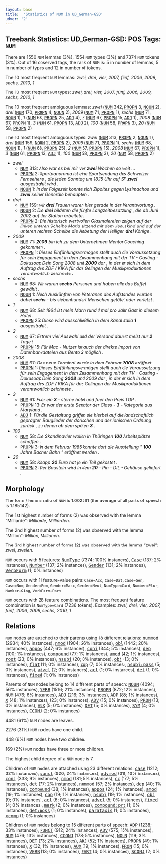 ```yaml
---
layout: base
title:  'Statistics of NUM in UD_German-GSD'
udver: '2'
---
```


## Treebank Statistics: UD_German-GSD: POS Tags: `NUM`

There are 1550 `NUM` lemmas (3%), 1554 `NUM` types (3%) and 7374 `NUM` tokens (3%).
Out of 16 observed tags, the rank of `NUM` is: 5 in number of lemmas, 5 in number of types and 12 in number of tokens.

The 10 most frequent `NUM` lemmas: <em>zwei, drei, vier, 2007, fünf, 2006, 2009, sechs, 2010, 1</em>

The 10 most frequent `NUM` types:  <em>zwei, drei, vier, 2007, fünf, 2006, 2009, sechs, 2010, 1</em>

The 10 most frequent ambiguous lemmas: <em>zwei</em> (<tt><a href="de_gsd-pos-NUM.html">NUM</a></tt> 342, <tt><a href="de_gsd-pos-PROPN.html">PROPN</a></tt> 3, <tt><a href="de_gsd-pos-NOUN.html">NOUN</a></tt> 2), <em>drei</em> (<tt><a href="de_gsd-pos-NUM.html">NUM</a></tt> 170, <tt><a href="de_gsd-pos-PROPN.html">PROPN</a></tt> 4, <tt><a href="de_gsd-pos-NOUN.html">NOUN</a></tt> 2), <em>2009</em> (<tt><a href="de_gsd-pos-NUM.html">NUM</a></tt> 71, <tt><a href="de_gsd-pos-PROPN.html">PROPN</a></tt> 1), <em>sechs</em> (<tt><a href="de_gsd-pos-NUM.html">NUM</a></tt> 71, <tt><a href="de_gsd-pos-NOUN.html">NOUN</a></tt> 1), <em>1</em> (<tt><a href="de_gsd-pos-NUM.html">NUM</a></tt> 68, <tt><a href="de_gsd-pos-PROPN.html">PROPN</a></tt> 25, <tt><a href="de_gsd-pos-ADJ.html">ADJ</a></tt> 4), <em>2</em> (<tt><a href="de_gsd-pos-NUM.html">NUM</a></tt> 67, <tt><a href="de_gsd-pos-PROPN.html">PROPN</a></tt> 15, <tt><a href="de_gsd-pos-ADJ.html">ADJ</a></tt> 1), <em>2008</em> (<tt><a href="de_gsd-pos-NUM.html">NUM</a></tt> 67, <tt><a href="de_gsd-pos-PROPN.html">PROPN</a></tt> 1), <em>3</em> (<tt><a href="de_gsd-pos-NUM.html">NUM</a></tt> 61, <tt><a href="de_gsd-pos-PROPN.html">PROPN</a></tt> 13, <tt><a href="de_gsd-pos-ADJ.html">ADJ</a></tt> 2), <em>100</em> (<tt><a href="de_gsd-pos-NUM.html">NUM</a></tt> 58, <tt><a href="de_gsd-pos-PROPN.html">PROPN</a></tt> 3), <em>20</em> (<tt><a href="de_gsd-pos-NUM.html">NUM</a></tt> 58, <tt><a href="de_gsd-pos-PROPN.html">PROPN</a></tt> 2)

The 10 most frequent ambiguous types:  <em>zwei</em> (<tt><a href="de_gsd-pos-NUM.html">NUM</a></tt> 313, <tt><a href="de_gsd-pos-PROPN.html">PROPN</a></tt> 2, <tt><a href="de_gsd-pos-NOUN.html">NOUN</a></tt> 1), <em>drei</em> (<tt><a href="de_gsd-pos-NUM.html">NUM</a></tt> 159, <tt><a href="de_gsd-pos-NOUN.html">NOUN</a></tt> 2, <tt><a href="de_gsd-pos-PROPN.html">PROPN</a></tt> 2), <em>2009</em> (<tt><a href="de_gsd-pos-NUM.html">NUM</a></tt> 71, <tt><a href="de_gsd-pos-PROPN.html">PROPN</a></tt> 1), <em>sechs</em> (<tt><a href="de_gsd-pos-NUM.html">NUM</a></tt> 68, <tt><a href="de_gsd-pos-NOUN.html">NOUN</a></tt> 1), <em>1</em> (<tt><a href="de_gsd-pos-NUM.html">NUM</a></tt> 68, <tt><a href="de_gsd-pos-PROPN.html">PROPN</a></tt> 25), <em>2</em> (<tt><a href="de_gsd-pos-NUM.html">NUM</a></tt> 67, <tt><a href="de_gsd-pos-PROPN.html">PROPN</a></tt> 15), <em>2008</em> (<tt><a href="de_gsd-pos-NUM.html">NUM</a></tt> 67, <tt><a href="de_gsd-pos-PROPN.html">PROPN</a></tt> 1), <em>3</em> (<tt><a href="de_gsd-pos-NUM.html">NUM</a></tt> 61, <tt><a href="de_gsd-pos-PROPN.html">PROPN</a></tt> 13, <tt><a href="de_gsd-pos-ADJ.html">ADJ</a></tt> 1), <em>100</em> (<tt><a href="de_gsd-pos-NUM.html">NUM</a></tt> 58, <tt><a href="de_gsd-pos-PROPN.html">PROPN</a></tt> 3), <em>20</em> (<tt><a href="de_gsd-pos-NUM.html">NUM</a></tt> 58, <tt><a href="de_gsd-pos-PROPN.html">PROPN</a></tt> 2)


* <em>zwei</em>
  * <tt><a href="de_gsd-pos-NUM.html">NUM</a></tt> 313: <em>Also war es bei mir vor <b>zwei</b> Wochen so weit ...</em>
  * <tt><a href="de_gsd-pos-PROPN.html">PROPN</a></tt> 2: <em>Sportpanorama ist eine Sportsendung des Schweizer Fernsehens , die jeden Sonntag um 18.15 Uhr auf SF <b>zwei</b> ausgestrahlt wird .</em>
  * <tt><a href="de_gsd-pos-NOUN.html">NOUN</a></tt> 1: <em>In der Folgezeit konnte sich Zipoites gegen Lysimachos und <b>zwei</b> seiner Generäle behaupten .</em>
* <em>drei</em>
  * <tt><a href="de_gsd-pos-NUM.html">NUM</a></tt> 159: <em>wir <b>drei</b> Frauen waren hier gerade in der Verantwortung .</em>
  * <tt><a href="de_gsd-pos-NOUN.html">NOUN</a></tt> 2: <em>Die <b>drei</b> bildeten die fünfte Langzeitbesatzung , die ab Juni 2002 auf der Station arbeitete .</em>
  * <tt><a href="de_gsd-pos-PROPN.html">PROPN</a></tt> 2: <em>Die historisch wertvollen Glasmalereien zeigen auf der linken unteren Scheibe Maria sitzend mit dem Jesuskind und auf der unteren rechten Scheibe die Anbetung der Heiligen <b>drei</b> Könige .</em>
* <em>2009</em>
  * <tt><a href="de_gsd-pos-NUM.html">NUM</a></tt> 71: <em><b>2009</b> bin ich zu dem Unternehmen Mentor Coaching gekommen .</em>
  * <tt><a href="de_gsd-pos-PROPN.html">PROPN</a></tt> 1: <em>Dieses Einfühlungsvermögen stellt auch die Voraussetzung für sein Engagement in dem Zusammenhang mit der TV - Casting - Dokusoap Dein Song 2008 und <b>2009</b> dar , in der er sich in dem Auftrag des ZDF / KIKA für das Gelingen der Musikproduktionen verantwortlich zeichnete .</em>
* <em>sechs</em>
  * <tt><a href="de_gsd-pos-NUM.html">NUM</a></tt> 68: <em>Wir waren <b>sechs</b> Personen und haben alle das Buffet gewählt .</em>
  * <tt><a href="de_gsd-pos-NOUN.html">NOUN</a></tt> 1: <em>Nach Auskünften von Veteranen des Aufstandes wurden dabei <b>sechs</b> - bis siebenhundert Menschen getötet oder verletzt .</em>
* <em>1</em>
  * <tt><a href="de_gsd-pos-NUM.html">NUM</a></tt> 68: <em>Seit 1964 ist mein Mann rund <b>1</b> mal pro Jahr Gast in diesem Hotel .</em>
  * <tt><a href="de_gsd-pos-PROPN.html">PROPN</a></tt> 25: <em>Diese wird ausschließlich in dem Kanal Italia <b>1</b> ausgestrahlt .</em>
* <em>2</em>
  * <tt><a href="de_gsd-pos-NUM.html">NUM</a></tt> 67: <em>Extrem viel Auswahl und der Versand dauert meist nur <b>2</b> Tage !</em>
  * <tt><a href="de_gsd-pos-PROPN.html">PROPN</a></tt> 15: <em>Für Mac - Nutzer ist auch der direkte Import von Datenbankdateien aus Bento <b>2</b> möglich .</em>
* <em>2008</em>
  * <tt><a href="de_gsd-pos-NUM.html">NUM</a></tt> 67: <em>Das neue Terminal wurde in dem Februar <b>2008</b> eröffnet .</em>
  * <tt><a href="de_gsd-pos-PROPN.html">PROPN</a></tt> 1: <em>Dieses Einfühlungsvermögen stellt auch die Voraussetzung für sein Engagement in dem Zusammenhang mit der TV - Casting - Dokusoap Dein Song <b>2008</b> und 2009 dar , in der er sich in dem Auftrag des ZDF / KIKA für das Gelingen der Musikproduktionen verantwortlich zeichnete .</em>
* <em>3</em>
  * <tt><a href="de_gsd-pos-NUM.html">NUM</a></tt> 61: <em>Fuer ein <b>3</b> - sterne hotel und fuer den Preis TOP .</em>
  * <tt><a href="de_gsd-pos-PROPN.html">PROPN</a></tt> 13: <em>Er war der erste Senator der Class - <b>3</b> - Kategorie aus Maryland .</em>
  * <tt><a href="de_gsd-pos-ADJ.html">ADJ</a></tt> 1: <em>Für die Gestaltung griffen sie hierbei auf die landschaftlich geprägten Bauglieder der dorischen und der ionischen Ordnung zurück , zu denen ab dem späten <b>3</b> .</em>
* <em>100</em>
  * <tt><a href="de_gsd-pos-NUM.html">NUM</a></tt> 58: <em>Die Skandinavier wollen in Thüringen <b>100</b> Arbeitsplätze schaffen .</em>
  * <tt><a href="de_gsd-pos-PROPN.html">PROPN</a></tt> 3: <em>In dem Februar 1985 konnte dort die Ausstellung " <b>100</b> Jahre Badner Bahn " eröffnet werden .</em>
* <em>20</em>
  * <tt><a href="de_gsd-pos-NUM.html">NUM</a></tt> 58: <em>Knapp <b>20</b> Euro hat je ein Teil gekostet .</em>
  * <tt><a href="de_gsd-pos-PROPN.html">PROPN</a></tt> 2: <em>Der Baustein wird in dem <b>20</b> - Pin - DIL - Gehäuse geliefert .</em>

## Morphology

The form / lemma ratio of `NUM` is 1.002581 (the average of all parts of speech is 1.185142).

The 1st highest number of forms (2) was observed with the lemma “Milliarde”: <em>Milliarde, Milliarden</em>.

The 2nd highest number of forms (2) was observed with the lemma “Million”: <em>Million, Millionen</em>.

The 3rd highest number of forms (2) was observed with the lemma “zwei”: <em>zwei, zweien</em>.

`NUM` occurs with 5 features: <tt><a href="de_gsd-feat-NumType.html">NumType</a></tt> (7374; 100% instances), <tt><a href="de_gsd-feat-Case.html">Case</a></tt> (137; 2% instances), <tt><a href="de_gsd-feat-Number.html">Number</a></tt> (137; 2% instances), <tt><a href="de_gsd-feat-Gender.html">Gender</a></tt> (131; 2% instances), <tt><a href="de_gsd-feat-VerbForm.html">VerbForm</a></tt> (1; 0% instances)

`NUM` occurs with 11 feature-value pairs: `Case=Acc`, `Case=Dat`, `Case=Gen`, `Case=Nom`, `Gender=Fem`, `Gender=Masc`, `Gender=Neut`, `NumType=Card`, `Number=Plur`, `Number=Sing`, `VerbForm=Part`

`NUM` occurs with 28 feature combinations.
The most frequent feature combination is `NumType=Card` (7236 tokens).
Examples: <em>zwei, drei, vier, 2007, fünf, 2006, 2009, sechs, 2010, 1</em>


## Relations

`NUM` nodes are attached to their parents using 18 different relations: <tt><a href="de_gsd-dep-nummod.html">nummod</a></tt> (2934; 40% instances), <tt><a href="de_gsd-dep-nmod.html">nmod</a></tt> (1904; 26% instances), <tt><a href="de_gsd-dep-obl.html">obl</a></tt> (1442; 20% instances), <tt><a href="de_gsd-dep-appos.html">appos</a></tt> (447; 6% instances), <tt><a href="de_gsd-dep-conj.html">conj</a></tt> (344; 5% instances), <tt><a href="de_gsd-dep-dep.html">dep</a></tt> (100; 1% instances), <tt><a href="de_gsd-dep-compound.html">compound</a></tt> (77; 1% instances), <tt><a href="de_gsd-dep-amod.html">amod</a></tt> (42; 1% instances), <tt><a href="de_gsd-dep-root.html">root</a></tt> (23; 0% instances), <tt><a href="de_gsd-dep-nsubj.html">nsubj</a></tt> (20; 0% instances), <tt><a href="de_gsd-dep-obj.html">obj</a></tt> (13; 0% instances), <tt><a href="de_gsd-dep-flat.html">flat</a></tt> (11; 0% instances), <tt><a href="de_gsd-dep-cop.html">cop</a></tt> (7; 0% instances), <tt><a href="de_gsd-dep-nsubj-pass.html">nsubj:pass</a></tt> (5; 0% instances), <tt><a href="de_gsd-dep-advcl.html">advcl</a></tt> (2; 0% instances), <tt><a href="de_gsd-dep-acl.html">acl</a></tt> (1; 0% instances), <tt><a href="de_gsd-dep-det.html">det</a></tt> (1; 0% instances), <tt><a href="de_gsd-dep-fixed.html">fixed</a></tt> (1; 0% instances)

Parents of `NUM` nodes belong to 14 different parts of speech: <tt><a href="de_gsd-pos-NOUN.html">NOUN</a></tt> (4094; 56% instances), <tt><a href="de_gsd-pos-VERB.html">VERB</a></tt> (1516; 21% instances), <tt><a href="de_gsd-pos-PROPN.html">PROPN</a></tt> (872; 12% instances), <tt><a href="de_gsd-pos-NUM.html">NUM</a></tt> (476; 6% instances), <tt><a href="de_gsd-pos-ADJ.html">ADJ</a></tt> (216; 3% instances), <tt><a href="de_gsd-pos-ADP.html">ADP</a></tt> (85; 1% instances), <tt><a href="de_gsd-pos-X.html">X</a></tt> (48; 1% instances),  (23; 0% instances), <tt><a href="de_gsd-pos-ADV.html">ADV</a></tt> (15; 0% instances), <tt><a href="de_gsd-pos-PRON.html">PRON</a></tt> (13; 0% instances), <tt><a href="de_gsd-pos-AUX.html">AUX</a></tt> (5; 0% instances), <tt><a href="de_gsd-pos-DET.html">DET</a></tt> (5; 0% instances), <tt><a href="de_gsd-pos-SYM.html">SYM</a></tt> (4; 0% instances), <tt><a href="de_gsd-pos-CCONJ.html">CCONJ</a></tt> (2; 0% instances)

4481 (61%) `NUM` nodes are leaves.

2276 (31%) `NUM` nodes have one child.

448 (6%) `NUM` nodes have two children.

169 (2%) `NUM` nodes have three or more children.

The highest child degree of a `NUM` node is 7.

Children of `NUM` nodes are attached using 23 different relations: <tt><a href="de_gsd-dep-case.html">case</a></tt> (1212; 32% instances), <tt><a href="de_gsd-dep-punct.html">punct</a></tt> (920; 24% instances), <tt><a href="de_gsd-dep-advmod.html">advmod</a></tt> (611; 16% instances), <tt><a href="de_gsd-dep-conj.html">conj</a></tt> (333; 9% instances), <tt><a href="de_gsd-dep-nmod.html">nmod</a></tt> (181; 5% instances), <tt><a href="de_gsd-dep-cc.html">cc</a></tt> (177; 5% instances), <tt><a href="de_gsd-dep-det.html">det</a></tt> (77; 2% instances), <tt><a href="de_gsd-dep-nummod.html">nummod</a></tt> (57; 2% instances), <tt><a href="de_gsd-dep-dep.html">dep</a></tt> (40; 1% instances), <tt><a href="de_gsd-dep-compound.html">compound</a></tt> (38; 1% instances), <tt><a href="de_gsd-dep-appos.html">appos</a></tt> (24; 1% instances), <tt><a href="de_gsd-dep-amod.html">amod</a></tt> (19; 1% instances), <tt><a href="de_gsd-dep-cop.html">cop</a></tt> (19; 1% instances), <tt><a href="de_gsd-dep-nsubj.html">nsubj</a></tt> (19; 1% instances), <tt><a href="de_gsd-dep-obj.html">obj</a></tt> (9; 0% instances), <tt><a href="de_gsd-dep-acl.html">acl</a></tt> (6; 0% instances), <tt><a href="de_gsd-dep-advcl.html">advcl</a></tt> (5; 0% instances), <tt><a href="de_gsd-dep-fixed.html">fixed</a></tt> (4; 0% instances), <tt><a href="de_gsd-dep-mark.html">mark</a></tt> (2; 0% instances), <tt><a href="de_gsd-dep-compound-prt.html">compound:prt</a></tt> (1; 0% instances), <tt><a href="de_gsd-dep-det-poss.html">det:poss</a></tt> (1; 0% instances), <tt><a href="de_gsd-dep-parataxis.html">parataxis</a></tt> (1; 0% instances), <tt><a href="de_gsd-dep-xcomp.html">xcomp</a></tt> (1; 0% instances)

Children of `NUM` nodes belong to 15 different parts of speech: <tt><a href="de_gsd-pos-ADP.html">ADP</a></tt> (1238; 33% instances), <tt><a href="de_gsd-pos-PUNCT.html">PUNCT</a></tt> (912; 24% instances), <tt><a href="de_gsd-pos-ADV.html">ADV</a></tt> (575; 15% instances), <tt><a href="de_gsd-pos-NUM.html">NUM</a></tt> (476; 13% instances), <tt><a href="de_gsd-pos-CCONJ.html">CCONJ</a></tt> (178; 5% instances), <tt><a href="de_gsd-pos-NOUN.html">NOUN</a></tt> (119; 3% instances), <tt><a href="de_gsd-pos-DET.html">DET</a></tt> (73; 2% instances), <tt><a href="de_gsd-pos-ADJ.html">ADJ</a></tt> (52; 1% instances), <tt><a href="de_gsd-pos-PROPN.html">PROPN</a></tt> (49; 1% instances), <tt><a href="de_gsd-pos-X.html">X</a></tt> (32; 1% instances), <tt><a href="de_gsd-pos-AUX.html">AUX</a></tt> (19; 1% instances), <tt><a href="de_gsd-pos-PRON.html">PRON</a></tt> (15; 0% instances), <tt><a href="de_gsd-pos-VERB.html">VERB</a></tt> (13; 0% instances), <tt><a href="de_gsd-pos-PART.html">PART</a></tt> (4; 0% instances), <tt><a href="de_gsd-pos-SCONJ.html">SCONJ</a></tt> (2; 0% instances)

